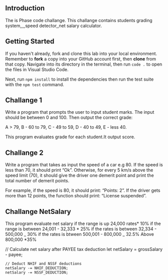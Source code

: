 ## Introduction

The is Phase code challange. This challange contains students grading system,,,,speed detector,,net salary calculator.

## Getting Started

If you haven't already, fork and clone this lab into your local environment.
Remember to **fork** a copy into your GitHub account first, then **clone** from
that copy. Navigate into its directory in the terminal, then run `code .` to
open the files in Visual Studio Code.

Next, run `npm install` to install the dependencies then run the test suite with
the `npm test` command.

## Challange 1

Write a program that prompts the user to input student marks. The input should be between 0 and 100. Then output the correct grade:

A > 79, B - 60 to 79, C - 49 to 59, D - 40 to 49, E - less 40.

This program evaluates grade for each student.It output score.

## Challange 2

Write a program that takes as input the speed of a car e.g 80. If the speed is less than 70, it should print “Ok”. Otherwise, for every 5 km/s above the speed limit (70), it should give the driver one demerit point and print the total number of demerit points.

For example, if the speed is 80, it should print: “Points: 2”. If the driver gets more than 12 points, the function should print: “License suspended”.

## Challange NetSalary

This program evaluate net salary
if the range is up 24,000 rates* 10%
if the range is between 24,001 - 32,333 * 25%
if the rates is between 32,334 - 500,000 _ 30%
if the rates is btween 500,001 - 800,000 _ 32.5%
Above 800,000 \*35%

// Calculate net salary after PAYEE tax deduction
let netSalary = grossSalary - payee;

    // Deduct NHIF and NSSF deductions
    netSalary -= NHIF_DEDUCTION;
    netSalary -= NSSF_DEDUCTION;
